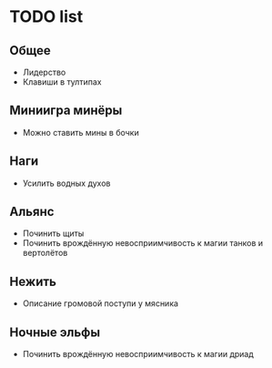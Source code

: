 # TODO list

## Общее

- Лидерство
- Клавиши в тултипах

## Миниигра минёры

- Можно ставить мины в бочки

## Наги

- Усилить водных духов

## Альянс

- Починить щиты
- Починить врождённую невосприимчивость к магии танков и вертолётов

## Нежить

- Описание громовой поступи у мясника

## Ночные эльфы

- Починить врождённую невосприимчивость к магии дриад
